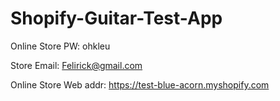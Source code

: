 # Shopify-Guitar-Test-App



Online Store PW:  ohkleu

Store Email:  Felirick@gmail.com

Online Store Web addr:  https://test-blue-acorn.myshopify.com